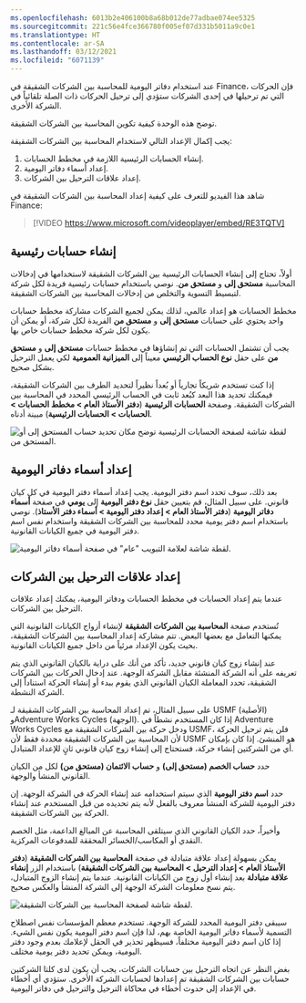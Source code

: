```yaml
---
ms.openlocfilehash: 6013b2e406100b8a68b012de77adbae074ee5325
ms.sourcegitcommit: 221c56e4fce366780f005ef07d331b5011a9c0e1
ms.translationtype: HT
ms.contentlocale: ar-SA
ms.lasthandoff: 03/12/2021
ms.locfileid: "6071139"
---
```

عند استخدام دفاتر اليومية للمحاسبة بين الشركات الشقيقة في Finance، فإن الحركات التي تم ترحيلها في إحدى الشركات ستؤدي إلى ترحيل الحركات ذات الصلة تلقائياً في الشركة الأخرى. 

توضح هذه الوحدة كيفية تكوين المحاسبة بين الشركات الشقيقة.

يجب إكمال الإعداد التالي لاستخدام المحاسبة بين الشركات الشقيقة:

1.  إنشاء الحسابات الرئيسية اللازمة في مخطط الحسابات.
2.  إعداد أسماء دفاتر اليومية.
3.  إعداد علاقات الترحيل بين الشركات.

شاهد هذا الفيديو للتعرف على كيفية إعداد المحاسبة بين الشركات الشقيقة في Finance:

 > [!VIDEO https://www.microsoft.com/videoplayer/embed/RE3TQTV]


## <a name="create-main-accounts"></a>إنشاء حسابات رئيسية 

أولاً، تحتاج إلى إنشاء الحسابات الرئيسية بين الشركات الشقيقة لاستخدامها في إدخالات المحاسبة **مستحق إلى** و **مستحق من**. نوصي باستخدام حسابات رئيسية فريدة لكل شركة لتبسيط التسوية والتخلص من إدخالات المحاسبة بين الشركات الشقيقة. 

مخطط الحسابات هو إعداد عالمي، لذلك يمكن لجميع الشركات مشاركة مخطط حسابات واحد يحتوي على حسابات **مستحق إلى** و **مستحق من** الفريدة لكل شركة، أو يمكن أن يكون لكل شركة مخطط حسابات خاص بها. 

يجب أن تشتمل الحسابات التي تم إنشاؤها في مخطط حسابات **مستحق إلى** و **مستحق من** على حقل **نوع الحساب الرئيسي** معيناً إلى **الميزانية العمومية** لكي يعمل الترحيل بشكل صحيح.

إذا كنت تستخدم شريكاً تجارياً أو بُعداً نظيراً لتحديد الطرف بين الشركات الشقيقة، فيمكنك تحديد هذا البعد كبُعد ثابت في الحساب الرئيسي المحدد في المحاسبة بين الشركات الشقيقة. وصفحة **الحسابات الرئيسية** (**دفتر الأستاذ العام > مخطط الحسابات > الحسابات > الحسابات الرئيسية**) مبينة أدناه.


![لقطة شاشة لصفحة الحسابات الرئيسية توضح مكان تحديد حساب المستحق إلى أو المستحق من.](../media/main-accounts.png)

## <a name="set-up-journal-names"></a>إعداد أسماء دفاتر اليومية 

بعد ذلك، سوف تحدد اسم دفتر اليومية. يجب إعداد أسماء دفتر اليومية في كل كيان قانوني. على سبيل المثال، قم بتعيين حقل **نوع دفتر اليومية** إلى **يومي** في صفحة **أسماء دفاتر اليومية** (**دفتر الأستاذ العام > إعداد دفتر اليومية > أسماء دفتر الأستاذ**). نوصي باستخدام اسم دفتر يومية محدد للمحاسبة بين الشركات الشقيقة واستخدام نفس اسم دفتر اليومية في جميع الكيانات القانونية. 


![لقطة شاشة لعلامة التبويب "عام" في صفحة أسماء دفاتر اليومية.](../media/journal-name.png)

## <a name="set-up-posting-relationships-between-the-companies"></a>إعداد علاقات الترحيل بين الشركات 

عندما يتم إعداد الحسابات في مخطط الحسابات ودفاتر اليومية، يمكنك إعداد علاقات الترحيل بين الشركات.

تُستخدم صفحة **المحاسبة بين الشركات الشقيقة** لإنشاء أزواج الكيانات القانونية التي يمكنها التعامل مع بعضها البعض. تتم مشاركة إعداد المحاسبة بين الشركات الشقيقة، بحيث يكون الإعداد مرئياً من داخل جميع الكيانات القانونية. 

عند إنشاء زوج كيان قانوني جديد، تأكد من أنك على دراية بالكيان القانوني الذي يتم تعريفه على أنه الشركة المنشئة مقابل الشركة الوجهة. عند إدخال الحركات بين الشركات الشقيقة، تحدد المعاملة الكيان القانوني الذي يقوم ببدء أو إنشاء الحركة استناداً إلى الشركة النشطة. 

على سبيل المثال، تم إعداد المحاسبة بين الشركات الشقيقة لـ USMF (الأصلية) وAdventure Works Cycles (الوجهة). إذا كان المستخدم نشطاً في Adventure Works Cycles ودخل حركة بين الشركات الشقيقة مع USMF، فلن يتم ترحيل الحركة لأن المحاسبة بين الشركات الشقيقة محددة فقط لأن USMF هو المنشئ. إذا كان بإمكان أي من الشركتين إنشاء حركة، فستحتاج إلى إنشاء زوج كيان قانوني ثانٍ للإعداد المتبادل.

حدد **حساب الخصم (مستحق إلى)** و **حساب الائتمان (مستحق من)** لكل من الكيان القانوني المنشأ والوجهة. 

حدد **اسم دفتر اليومية** الذي سيتم استخدامه عند إنشاء الحركة في الشركة الوجهة. إن دفتر اليومية للشركة المنشأ معروف بالفعل لأنه يتم تحديده من قبل المستخدم عند إنشاء الحركة بين الشركات الشقيقة.

وأخيراً، حدد الكيان القانوني الذي سيتلقى المحاسبة عن المبالغ الداعمة، مثل الخصم النقدي أو المكاسب/الخسائر المحققة للمدفوعات المركزية.

يمكن بسهولة إعداد علاقة متبادلة في صفحة **المحاسبة بين الشركات الشقيقة** (**دفتر الأستاذ العام > إعداد الترحيل > المحاسبة بين الشركات الشقيقة**) باستخدام الزر **إنشاء علاقة متبادلة** بعد إنشاء أول زوج من الكيانات القانونية. عندما يتم إنشاء الزوج المتبادل، يتم نسخ معلومات الشركة الوجهة إلى الشركة المنشأ والعكس صحيح. 

![لقطة شاشة لصفحة المحاسبة بين الشركات الشقيقة.](../media/intercompany1.png)


سيبقى دفتر اليومية المحدد للشركة الوجهة. تستخدم معظم المؤسسات نفس اصطلاح التسمية لأسماء دفاتر اليومية الخاصة بهم، لذا فإن اسم دفتر اليومية يكون نفس الشيء. إذا كان اسم دفتر اليومية مختلفاً، فسيظهر تحذير في الحقل لإعلامك بعدم وجود دفتر اليومية، ويمكن تحديد دفتر يومية مختلف.

بغض النظر عن اتجاه الترحيل بين حسابات الشركات، يجب أن يكون لدى كلتا الشركتين حسابات بين الشركات الشقيقة تم إعدادها لحسابات الشركة الأخرى. ستؤدي أي أخطاء في الإعداد إلى حدوث أخطاء في محاكاة الترحيل والترحيل في دفاتر اليومية.


